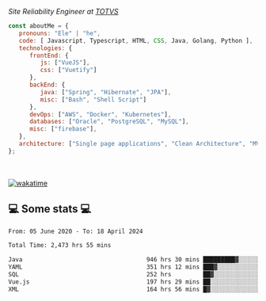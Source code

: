 <p><em>Site Reliability Engineer at <a href="https://www.totvs.com/">TOTVS</a></br>
</em></p>


```javascript
const aboutMe = {
   pronouns: "Ele" | "he",
   code: [ Javascript, Typescript, HTML, CSS, Java, Golang, Python ],
   technologies: {
      frontEnd: {
         js: ["VueJS"],
         css: ["Vuetify"]
      },
      backEnd: {
         java: ["Spring", "Hibernate", "JPA"],
         misc: ["Bash", "Shell Script"]
      },
      devOps: ["AWS", "Docker", "Kubernetes"],
      databases: ["Oracle", "PostgreSQL", "MySQL"],
      misc: ["firebase"],
   },
   architecture: ["Single page applications", "Clean Architecture", "MVC", "Microservices"],
};
```
</br></br>
[![wakatime](https://wakatime.com/badge/user/a3a8ed06-d304-4d6b-bc86-4adc418cdea7.svg)](https://wakatime.com/@a3a8ed06-d304-4d6b-bc86-4adc418cdea7)
<h2>💻 Some stats 💻</h2>

<!--START_SECTION:waka-->

```txt
From: 05 June 2020 - To: 18 April 2024

Total Time: 2,473 hrs 55 mins

Java                                   946 hrs 30 mins █████████▓░░░░░░░░░░░░░░░   38.26 %
YAML                                   351 hrs 12 mins ███▓░░░░░░░░░░░░░░░░░░░░░   14.20 %
SQL                                    252 hrs         ██▓░░░░░░░░░░░░░░░░░░░░░░   10.19 %
Vue.js                                 197 hrs 29 mins ██░░░░░░░░░░░░░░░░░░░░░░░   07.98 %
XML                                    164 hrs 56 mins █▓░░░░░░░░░░░░░░░░░░░░░░░   06.67 %
```

<!--END_SECTION:waka-->
